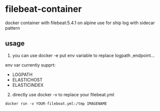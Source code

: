 # filebeat-container
docker container with filebeat:5.4.1 on alpine 
use for ship log with sidecar pattern

## usage

1. you can use docker -e put env variable to replace logpath ,endpoint...

env var currently supprt:
- LOGPATH
- ELASTICHOST
- ELASTICINDEX

2. directly use docker -v to replace your filebeat.yml

```shell
docker run -v YOUR-filebeat.yml:/tmp IMAGENAME
```

